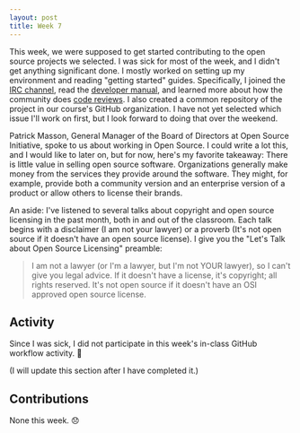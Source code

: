 ```yaml
---
layout: post
title: Week 7
---
```


This week, we were supposed to get started contributing to the open source projects we selected. I was sick for most of the week, and I didn't get anything significant done. I mostly worked on setting up my environment and reading "getting started" guides. Specifically, I joined the [IRC channel](https://riot.im/app/#/room/#freenode_#nextcloud-dev:matrix.org), read the [developer manual](https://docs.nextcloud.com/server/latest/developer_manual/general/devenv.html), and learned more about how the community does [code reviews](https://nextcloud.com/blog/get-involved-in-nextcloud-by-reviewing-pulls/). I also created a common repository of the project in our course's GitHub organization. I have not yet selected which issue I'll work on first, but I look forward to doing that over the weekend. 

Patrick Masson, General Manager of the Board of Directors at Open Source Initiative, spoke to us about working in Open Source. I could write a lot this, and I would like to later on, but for now, here's my favorite takeaway: There is little value in selling open source software. Organizations generally make money from the services they provide around the software. They might, for example, provide both a community version and an enterprise version of a product or allow others to license their brands.

An aside: I've listened to several talks about copyright and open source licensing in the past month, both in and out of the classroom. Each talk begins with a disclaimer (I am not your lawyer) or a proverb (It's not open source if it doesn't have an open source license). I give you the "Let's Talk about Open Source Licensing" preamble:

> I am not a lawyer (or I'm a lawyer, but I'm not YOUR lawyer), so I can't give you legal advice. If it doesn't have a license, it's copyright; all rights reserved. It's not open source if it doesn't have an OSI approved open source license. 


## Activity
Since I was sick, I did not participate in this week's in-class GitHub workflow activity. 🤧

(I will update this section after I have completed it.)

## Contributions
None this week. 😞


